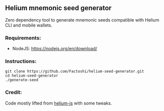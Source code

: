 ## Helium mnemonic seed generator

Zero dependency tool to generate mnemonic seeds compatible with Helium CLI and mobile wallets.

### Requirements:

-   NodeJS: https://nodejs.org/en/download/

### Instructions:

```
git clone https://github.com/Factoshi/helium-seed-generator.git
cd helium-seed-generator
./generate-seed
```

### Credit:

Code mostly lifted from [helium-js](https://github.com/helium/helium-js) with some tweaks.
